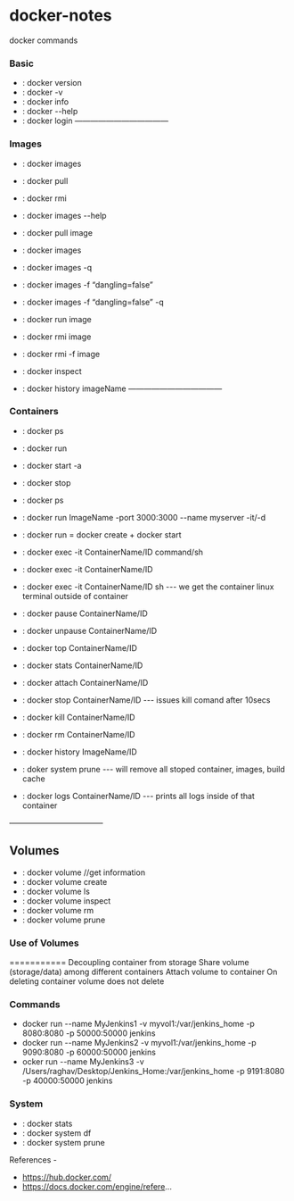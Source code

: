 # docker-notes
docker commands


### Basic
* : docker version
* : docker -v
* : docker info
* : docker --help
* : docker login
————————————
### Images
* : docker images
* : docker pull
* : docker rmi

* : docker images --help
* : docker pull image
* : docker images
* : docker images -q
* : docker images -f “dangling=false”
* : docker images -f “dangling=false” -q

* : docker run image
* : docker rmi image
* : docker rmi -f image

* : docker inspect
* : docker history imageName
————————————
### Containers
* : docker ps
* : docker run
* : docker start -a
* : docker stop
* : docker ps
* : docker run ImageName -port 3000:3000 --name myserver -it/-d
* : docker run = docker create + docker start
* : docker exec -it ContainerName/ID command/sh
* : docker exec -it ContainerName/ID <command to run inside container>
* : docker exec -it ContainerName/ID sh --- we get the container linux terminal outside of container

* : docker pause ContainerName/ID
* : docker unpause  ContainerName/ID

* : docker top ContainerName/ID
* : docker stats ContainerName/ID

* : docker attach ContainerName/ID
* : docker stop ContainerName/ID --- issues kill comand after 10secs
* : docker kill ContainerName/ID
* : docker rm ContainerName/ID

* : docker history ImageName/ID
* : doker system prune  --- will remove all stoped container, images, build cache
* : docker logs ContainerName/ID --- prints all logs inside of that container

————————————
## Volumes
* : docker volume  //get information
* : docker volume create
* : docker volume ls
* : docker volume inspect
* : docker volume rm
* : docker volume prune


### Use of Volumes
===========
Decoupling container from storage
Share volume (storage/data) among different containers
Attach volume to container
On deleting container volume does not delete



### Commands
* docker run --name MyJenkins1 -v myvol1:/var/jenkins_home -p 8080:8080 -p 50000:50000 jenkins
* docker run --name MyJenkins2 -v myvol1:/var/jenkins_home -p 9090:8080 -p 60000:50000 jenkins
* ocker run --name MyJenkins3 -v /Users/raghav/Desktop/Jenkins_Home:/var/jenkins_home -p 9191:8080 -p 40000:50000 jenkins

### System
* : docker stats
* : docker system df
* : docker system prune

References - 
* https://hub.docker.com/
* https://docs.docker.com/engine/refere...
